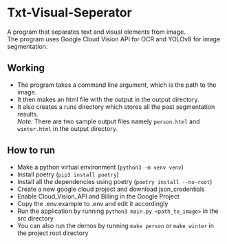 # Txt-Visual-Seperator

A program that separates text and visual elements from image.<br>
The program uses Google Cloud Vision API for OCR and YOLOv8 for image segmentation.

## Working

- The program takes a command line argument, which is the path to the image.
- It then makes an html file with the output in the output directory.
- It also creates a runs directory which stores all the past segmentation results.
  <br>
  _Note:_ There are two sample output files namely `person.html` and `winter.html` in the output directory.

## How to run

- Make a python virtual environment (`python3 -m venv venv`)
- Install poetry (`pip3 install poetry`)
- Install all the dependencies using poetry (`poetry install --no-root`)
- Create a new google cloud project and download json_credentials
- Enable Cloud_Vision_API and Billing in the Google Project
- Copy the .env.example to .env and edit it accordingly
- Run the application by running `python3 main.py <path_to_image>` in the src directory
- You can also run the demos by running `make person` or `make winter` in the project root directory
